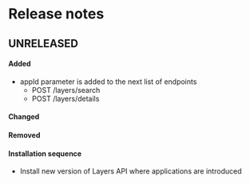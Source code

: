 # Release notes

## UNRELEASED

#### Added
- appId parameter is added to the next list of endpoints
  - POST /layers/search
  - POST /layers/details

#### Changed

#### Removed

#### Installation sequence
- Install new version of Layers API where applications are introduced